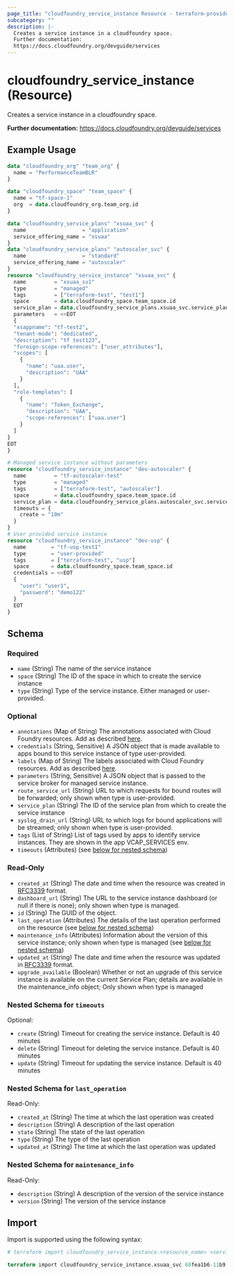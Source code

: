 ```yaml
---
page_title: "cloudfoundry_service_instance Resource - terraform-provider-cloudfoundry"
subcategory: ""
description: |-
  Creates a service instance in a cloudfoundry space.
  Further documentation:
  https://docs.cloudfoundry.org/devguide/services
---
```


# cloudfoundry_service_instance (Resource)

Creates a service instance in a cloudfoundry space.

__Further documentation:__
https://docs.cloudfoundry.org/devguide/services

## Example Usage

```terraform
data "cloudfoundry_org" "team_org" {
  name = "PerformanceTeamBLR"
}

data "cloudfoundry_space" "team_space" {
  name = "tf-space-1"
  org  = data.cloudfoundry_org.team_org.id
}

data "cloudfoundry_service_plans" "xsuaa_svc" {
  name                  = "application"
  service_offering_name = "xsuaa"
}
data "cloudfoundry_service_plans" "autoscaler_svc" {
  name                  = "standard"
  service_offering_name = "autoscaler"
}
resource "cloudfoundry_service_instance" "xsuaa_svc" {
  name         = "xsuaa_sv1"
  type         = "managed"
  tags         = ["terraform-test", "test1"]
  space        = data.cloudfoundry_space.team_space.id
  service_plan = data.cloudfoundry_service_plans.xsuaa_svc.service_plans[0].id
  parameters   = <<EOT
  {
  "xsappname": "tf-test2",
  "tenant-mode": "dedicated",
  "description": "tf test123",
  "foreign-scope-references": ["user_attributes"],
  "scopes": [
    {
      "name": "uaa.user",
      "description": "UAA"
    }
  ],
  "role-templates": [
    {
      "name": "Token_Exchange",
      "description": "UAA",
      "scope-references": ["uaa.user"]
    }
  ]
}
EOT
}

# Managed service instance without parameters
resource "cloudfoundry_service_instance" "dev-autoscaler" {
  name         = "tf-autoscaler-test"
  type         = "managed"
  tags         = ["terraform-test", "autoscaler"]
  space        = data.cloudfoundry_space.team_space.id
  service_plan = data.cloudfoundry_service_plans.autoscaler_svc.service_plans[0].id
  timeouts = {
    create = "10m"
  }
}
# User provided service instance
resource "cloudfoundry_service_instance" "dev-usp" {
  name        = "tf-usp-test1"
  type        = "user-provided"
  tags        = ["terraform-test", "usp"]
  space       = data.cloudfoundry_space.team_space.id
  credentials = <<EOT
  {
    "user": "user1",
    "password": "demo122"
  }
  EOT
}
```

<!-- schema generated by tfplugindocs -->
## Schema

### Required

- `name` (String) The name of the service instance
- `space` (String) The ID of the space in which to create the service instance
- `type` (String) Type of the service instance. Either managed or user-provided.

### Optional

- `annotations` (Map of String) The annotations associated with Cloud Foundry resources. Add as described [here](https://docs.cloudfoundry.org/adminguide/metadata.html#-view-metadata-for-an-object).
- `credentials` (String, Sensitive) A JSON object that is made available to apps bound to this service instance of type user-provided.
- `labels` (Map of String) The labels associated with Cloud Foundry resources. Add as described [here](https://docs.cloudfoundry.org/adminguide/metadata.html#-view-metadata-for-an-object).
- `parameters` (String, Sensitive) A JSON object that is passed to the service broker for managed service instance.
- `route_service_url` (String) URL to which requests for bound routes will be forwarded; only shown when type is user-provided.
- `service_plan` (String) The ID of the service plan from which to create the service instance
- `syslog_drain_url` (String) URL to which logs for bound applications will be streamed; only shown when type is user-provided.
- `tags` (List of String) List of tags used by apps to identify service instances. They are shown in the app VCAP_SERVICES env.
- `timeouts` (Attributes) (see [below for nested schema](#nestedatt--timeouts))

### Read-Only

- `created_at` (String) The date and time when the resource was created in [RFC3339](https://www.ietf.org/rfc/rfc3339.txt) format.
- `dashboard_url` (String) The URL to the service instance dashboard (or null if there is none); only shown when type is managed.
- `id` (String) The GUID of the object.
- `last_operation` (Attributes) The details of the last operation performed on the resource (see [below for nested schema](#nestedatt--last_operation))
- `maintenance_info` (Attributes) Information about the version of this service instance; only shown when type is managed (see [below for nested schema](#nestedatt--maintenance_info))
- `updated_at` (String) The date and time when the resource was updated in [RFC3339](https://www.ietf.org/rfc/rfc3339.txt) format.
- `upgrade_available` (Boolean) Whether or not an upgrade of this service instance is available on the current Service Plan; details are available in the maintenance_info object; Only shown when type is managed

<a id="nestedatt--timeouts"></a>
### Nested Schema for `timeouts`

Optional:

- `create` (String) Timeout for creating the service instance. Default is 40 minutes
- `delete` (String) Timeout for deleting the service instance. Default is 40 minutes
- `update` (String) Timeout for updating the service instance. Default is 40 minutes


<a id="nestedatt--last_operation"></a>
### Nested Schema for `last_operation`

Read-Only:

- `created_at` (String) The time at which the last operation was created
- `description` (String) A description of the last operation
- `state` (String) The state of the last operation
- `type` (String) The type of the last operation
- `updated_at` (String) The time at which the last operation was updated


<a id="nestedatt--maintenance_info"></a>
### Nested Schema for `maintenance_info`

Read-Only:

- `description` (String) A description of the version of the service instance
- `version` (String) The version of the service instance

## Import

Import is supported using the following syntax:

```terraform
# terraform import cloudfoundry_service_instance.<resource_name> <service_instance_guid>

terraform import cloudfoundry_service_instance.xsuaa_svc 68fea1b6-11b9-4737-ad79-74e49832533f
```